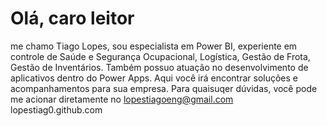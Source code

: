 # Olá, caro leitor
me chamo Tiago Lopes, sou especialista em Power BI, experiente em controle de Saúde e Segurança Ocupacional, 
Logística, Gestão de Frota, Gestão de Inventários. 
Também possuo atuação no desenvolvimento de aplicativos dentro do Power Apps.
Aqui você irá encontrar soluções e acompanhamentos para sua empresa.
Para quaisuqer dúvidas, você pode me acionar diretamente no 
lopestiagoeng@gmail.com
lopestiag0.github.com

